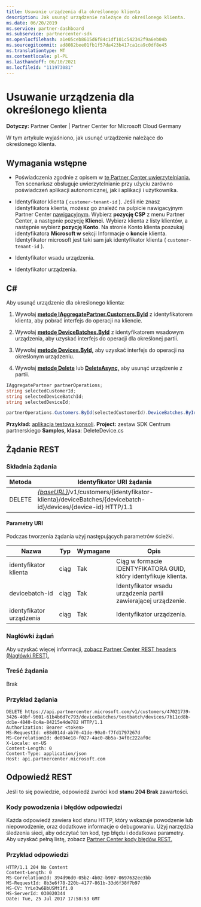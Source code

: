 ```yaml
---
title: Usuwanie urządzenia dla określonego klienta
description: Jak usunąć urządzenie należące do określonego klienta.
ms.date: 06/20/2019
ms.service: partner-dashboard
ms.subservice: partnercenter-sdk
ms.openlocfilehash: a1e05ceb8615d6f84c1df101c542342f9a6eb04b
ms.sourcegitcommit: ad8082bee01fb1f57da423b417ca1ca9c0df8e45
ms.translationtype: MT
ms.contentlocale: pl-PL
ms.lasthandoff: 06/10/2021
ms.locfileid: "111973081"
---
```

# <a name="delete-a-device-for-the-specified-customer"></a>Usuwanie urządzenia dla określonego klienta

**Dotyczy:** Partner Center | Partner Center for Microsoft Cloud Germany

W tym artykule wyjaśniono, jak usunąć urządzenie należące do określonego klienta.

## <a name="prerequisites"></a>Wymagania wstępne

- Poświadczenia zgodnie z opisem w [te Partner Center uwierzytelniania.](partner-center-authentication.md) Ten scenariusz obsługuje uwierzytelnianie przy użyciu zarówno poświadczeń aplikacji autonomicznej, jak i aplikacji i użytkownika.

- Identyfikator klienta ( `customer-tenant-id` ). Jeśli nie znasz identyfikatora klienta, możesz go znaleźć na pulpicie nawigacyjnym Partner Center [nawigacyjnym](https://partner.microsoft.com/dashboard). Wybierz **pozycję CSP** z menu Partner Center, a następnie pozycję **Klienci.** Wybierz klienta z listy klientów, a następnie wybierz **pozycję Konto**. Na stronie Konto klienta poszukaj identyfikatora **Microsoft w** sekcji Informacje o **koncie** klienta. Identyfikator microsoft jest taki sam jak identyfikator klienta ( `customer-tenant-id` ).

- Identyfikator wsadu urządzenia.

- Identyfikator urządzenia.

## <a name="c"></a>C\#

Aby usunąć urządzenie dla określonego klienta:

1. Wywołaj [**metodę IAggregatePartner.Customers.ById**](/dotnet/api/microsoft.store.partnercenter.customers.icustomercollection.byid) z identyfikatorem klienta, aby pobrać interfejs do operacji na kliencie.

2. Wywołaj [**metodę DeviceBatches.ById**](/dotnet/api/microsoft.store.partnercenter.devicesdeployment.idevicesbatchcollection.byid) z identyfikatorem wsadowym urządzenia, aby uzyskać interfejs do operacji dla określonej partii.

3. Wywołaj [**metodę Devices.ById,**](/dotnet/api/microsoft.store.partnercenter.devicesdeployment.idevicecollection.byid) aby uzyskać interfejs do operacji na określonym urządzeniu.

4. Wywołaj [**metodę Delete**](/dotnet/api/microsoft.store.partnercenter.devicesdeployment.idevice.delete) lub [**DeleteAsync,**](/dotnet/api/microsoft.store.partnercenter.devicesdeployment.idevice.deleteasync) aby usunąć urządzenie z partii.

``` csharp
IAggregatePartner partnerOperations;
string selectedCustomerId;
string selectedDeviceBatchId;
string selectedDeviceId;

partnerOperations.Customers.ById(selectedCustomerId).DeviceBatches.ById(selectedDeviceBatchId).Devices.ById(selectedDeviceId).Delete();
```

**Przykład:** [aplikacja testowa konsoli](console-test-app.md). **Project:** zestaw SDK Centrum partnerskiego **Samples, klasa**: DeleteDevice.cs

## <a name="rest-request"></a>Żądanie REST

### <a name="request-syntax"></a>Składnia żądania

| Metoda     | Identyfikator URI żądania                                                                                                                        |
|------------|------------------------------------------------------------------------------------------------------------------------------------|
| DELETE     | [*{baseURL}*](partner-center-rest-urls.md)/v1/customers/{identyfikator-klienta}/deviceBatches/{devicebatch-id}/devices/{device-id} HTTP/1.1  |

#### <a name="uri-parameters"></a>Parametry URI

Podczas tworzenia żądania użyj następujących parametrów ścieżki.

| Nazwa           | Typ   | Wymagane | Opis                                                        |
|----------------|--------|----------|--------------------------------------------------------------------|
| identyfikator klienta    | ciąg | Tak      | Ciąg w formacie IDENTYFIKATORA GUID, który identyfikuje klienta.              |
| devicebatch-id | ciąg | Tak      | Identyfikator wsadu urządzenia partii zawierającej urządzenie. |
| identyfikator urządzenia      | ciąg | Tak      | Identyfikator urządzenia.                                             |

### <a name="request-headers"></a>Nagłówki żądań

Aby uzyskać więcej informacji, [zobacz Partner Center REST headers (Nagłówki REST).](headers.md)

### <a name="request-body"></a>Treść żądania

Brak

### <a name="request-example"></a>Przykład żądania

```http
DELETE https://api.partnercenter.microsoft.com/v1/customers/47021739-3426-40bf-9601-61b4b6d7c793/deviceBatches/testbatch/devices/7b11cd8b-dd1e-4840-8c4a-84215e4de782 HTTP/1.1
Authorization: Bearer <token>
MS-RequestId: e88d014d-ab70-41de-90a0-f7fd1797267d
MS-CorrelationId: de894e18-f027-4ac0-8b5a-34f0c222af0c
X-Locale: en-US
Content-Length: 0
Content-Type: application/json
Host: api.partnercenter.microsoft.com
```

## <a name="rest-response"></a>Odpowiedź REST

Jeśli to się powiedzie, odpowiedź zwróci kod **stanu 204 Brak** zawartości.

### <a name="response-success-and-error-codes"></a>Kody powodzenia i błędów odpowiedzi

Każda odpowiedź zawiera kod stanu HTTP, który wskazuje powodzenie lub niepowodzenie, oraz dodatkowe informacje o debugowaniu. Użyj narzędzia śledzenia sieci, aby odczytać ten kod, typ błędu i dodatkowe parametry. Aby uzyskać pełną listę, zobacz [Partner Center kody błędów REST.](error-codes.md)

### <a name="response-example"></a>Przykład odpowiedzi

```http
HTTP/1.1 204 No Content
Content-Length: 0
MS-CorrelationId: 394d96d0-05b2-4b02-b907-0697632ee3bb
MS-RequestId: 8b3e6f78-220b-4177-861b-33d6f38f7b97
MS-CV: YrLe3w6BbUSMt1fi.0
MS-ServerId: 030020344
Date: Tue, 25 Jul 2017 17:58:53 GMT
```
